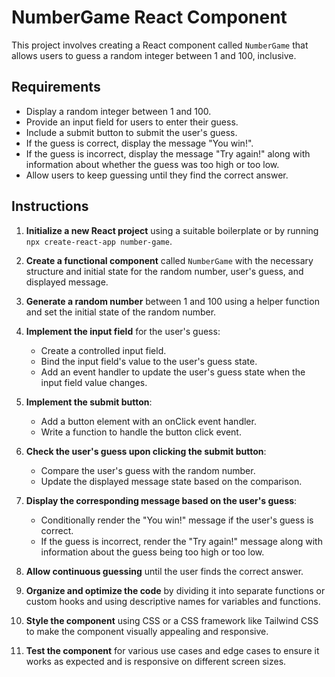 # NumberGame React Component

This project involves creating a React component called `NumberGame` that allows users to guess a random integer between 1 and 100, inclusive.

## Requirements

- Display a random integer between 1 and 100.
- Provide an input field for users to enter their guess.
- Include a submit button to submit the user's guess.
- If the guess is correct, display the message "You win!".
- If the guess is incorrect, display the message "Try again!" along with information about whether the guess was too high or too low.
- Allow users to keep guessing until they find the correct answer.

## Instructions

1. **Initialize a new React project** using a suitable boilerplate or by running `npx create-react-app number-game`.

2. **Create a functional component** called `NumberGame` with the necessary structure and initial state for the random number, user's guess, and displayed message.

3. **Generate a random number** between 1 and 100 using a helper function and set the initial state of the random number.

4. **Implement the input field** for the user's guess:

   - Create a controlled input field.
   - Bind the input field's value to the user's guess state.
   - Add an event handler to update the user's guess state when the input field value changes.

5. **Implement the submit button**:

   - Add a button element with an onClick event handler.
   - Write a function to handle the button click event.

6. **Check the user's guess upon clicking the submit button**:

   - Compare the user's guess with the random number.
   - Update the displayed message state based on the comparison.

7. **Display the corresponding message based on the user's guess**:

   - Conditionally render the "You win!" message if the user's guess is correct.
   - If the guess is incorrect, render the "Try again!" message along with information about the guess being too high or too low.

8. **Allow continuous guessing** until the user finds the correct answer.

9. **Organize and optimize the code** by dividing it into separate functions or custom hooks and using descriptive names for variables and functions.

10. **Style the component** using CSS or a CSS framework like Tailwind CSS to make the component visually appealing and responsive.

11. **Test the component** for various use cases and edge cases to ensure it works as expected and is responsive on different screen sizes.
